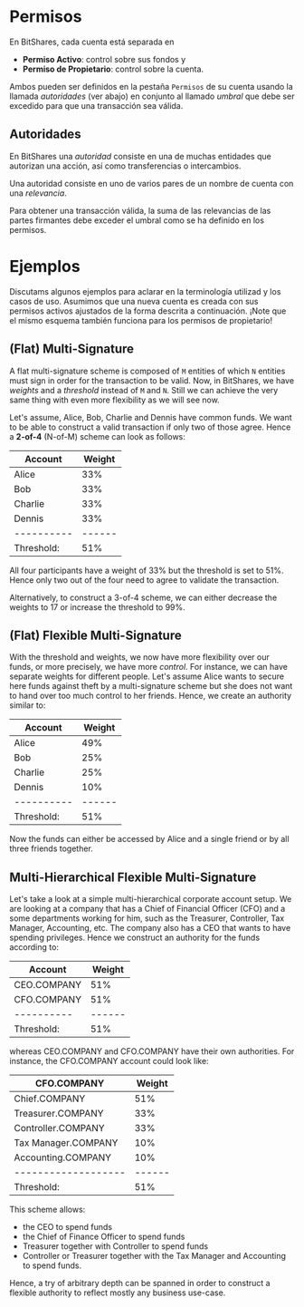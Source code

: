 # Permisos

En BitShares, cada cuenta está separada en

* **Permiso Activo**: control sobre sus fondos y
* **Permiso de Propietario**: control sobre la cuenta.

Ambos pueden ser definidos en la pestaña `Permisos` de su cuenta usando la llamada *autoridades* (ver abajo) en conjunto al llamado *umbral* que debe ser excedido para que una transacción sea válida.

## Autoridades

En BitShares una *autoridad* consiste en una de muchas entidades que autorizan una acción, así como transferencias o intercambios.

Una autoridad consiste en uno de varios pares de un nombre de cuenta con una *relevancia*.

Para obtener una transacción válida, la suma de las relevancias de las partes firmantes debe exceder el umbral como se ha definido en los permisos.

# Ejemplos

Discutams algunos ejemplos para aclarar en la terminología utilizad y los casos de uso. Asumimos que una nueva cuenta es creada con sus permisos activos ajustados de la forma descrita a continuación. ¡Note que el mismo esquema también funciona para los permisos de propietario!

## (Flat) Multi-Signature

A flat multi-signature scheme is composed of `M` entities of which `N` entities must sign in order for the transaction to be valid. Now, in BitShares, we have *weights* and a *threshold* instead of `M` and `N`. Still we can achieve the very same thing with even more flexibility as we will see now.

Let's assume, Alice, Bob, Charlie and Dennis have common funds. We want to be able to construct a valid transaction if only two of those agree. Hence a **2-of-4** (N-of-M) scheme can look as follows:

| Account       | Weight   |
| ------------- | -------- |
| Alice         | 33%      |
| Bob           | 33%      |
| Charlie       | 33%      |
| Dennis        | 33%      |
| \---\---\---- | \---\--- |
| Threshold:    | 51%      |

All four participants have a weight of 33% but the threshold is set to 51%. Hence only two out of the four need to agree to validate the transaction.

Alternatively, to construct a 3-of-4 scheme, we can either decrease the weights to 17 or increase the threshold to 99%.

## (Flat) Flexible Multi-Signature

With the threshold and weights, we now have more flexibility over our funds, or more precisely, we have more *control*. For instance, we can have separate weights for different people. Let's assume Alice wants to secure here funds against theft by a multi-signature scheme but she does not want to hand over too much control to her friends. Hence, we create an authority similar to:

| Account       | Weight   |
| ------------- | -------- |
| Alice         | 49%      |
| Bob           | 25%      |
| Charlie       | 25%      |
| Dennis        | 10%      |
| \---\---\---- | \---\--- |
| Threshold:    | 51%      |

Now the funds can either be accessed by Alice and a single friend or by all three friends together.

## Multi-Hierarchical Flexible Multi-Signature

Let's take a look at a simple multi-hierarchical corporate account setup. We are looking at a company that has a Chief of Financial Officer (CFO) and a some departments working for him, such as the Treasurer, Controller, Tax Manager, Accounting, etc. The company also has a CEO that wants to have spending privileges. Hence we construct an authority for the funds according to:

| Account       | Weight   |
| ------------- | -------- |
| CEO.COMPANY   | 51%      |
| CFO.COMPANY   | 51%      |
| \---\---\---- | \---\--- |
| Threshold:    | 51%      |

whereas CEO.COMPANY and CFO.COMPANY have their own authorities. For instance, the CFO.COMPANY account could look like:

| CFO.COMPANY               | Weight   |
| ------------------------- | -------- |
| Chief.COMPANY             | 51%      |
| Treasurer.COMPANY         | 33%      |
| Controller.COMPANY        | 33%      |
| Tax Manager.COMPANY       | 10%      |
| Accounting.COMPANY        | 10%      |
| \---\---\---\---\---\---- | \---\--- |
| Threshold:                | 51%      |

This scheme allows:

* the CEO to spend funds
* the Chief of Finance Officer to spend funds
* Treasurer together with Controller to spend funds
* Controller or Treasurer together with the Tax Manager and Accounting to spend funds.

Hence, a try of arbitrary depth can be spanned in order to construct a flexible authority to reflect mostly any business use-case.